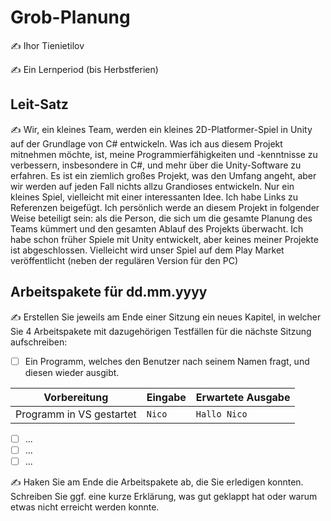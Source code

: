 # Grob-Planung

✍️ Ihor Tienietilov

✍️ Ein Lernperiod (bis Herbstferien)

## Leit-Satz

✍️ Wir, ein kleines Team, werden ein kleines 2D-Platformer-Spiel in Unity auf der Grundlage von C# entwickeln. Was ich aus diesem Projekt mitnehmen möchte, ist, meine Programmierfähigkeiten und -kenntnisse zu verbessern, insbesondere in C#, und mehr über die Unity-Software zu erfahren. Es ist ein ziemlich großes Projekt, was den Umfang angeht, aber wir werden auf jeden Fall nichts allzu Grandioses entwickeln. Nur ein kleines Spiel, vielleicht mit einer interessanten Idee. Ich habe Links zu Referenzen beigefügt. Ich persönlich werde an diesem Projekt in folgender Weise beteiligt sein: als die Person, die sich um die gesamte Planung des Teams kümmert und den gesamten Ablauf des Projekts überwacht. Ich habe schon früher Spiele mit Unity entwickelt, aber keines meiner Projekte ist abgeschlossen. Vielleicht wird unser Spiel auf dem Play Market veröffentlicht (neben der regulären Version für den PC)

## Arbeitspakete für dd.mm.yyyy

✍️ Erstellen Sie jeweils am Ende einer Sitzung ein neues Kapitel, in welcher Sie 4 Arbeitspakete mit dazugehörigen Testfällen für die nächste Sitzung aufschreiben:

- [ ] Ein Programm, welches den Benutzer nach seinem Namen fragt, und diesen wieder ausgibt.

| Vorbereitung             | Eingabe | Erwartete Ausgabe |
| ------------------------ | ------- | ----------------- |
| Programm in VS gestartet | `Nico`  | `Hallo Nico`      |

- [ ] ...
- [ ] ...
- [ ] ...

✍️  Haken Sie am Ende die Arbeitspakete ab, die Sie erledigen konnten. Schreiben Sie ggf. eine kurze Erklärung, was gut geklappt hat oder warum etwas nicht erreicht werden konnte.

